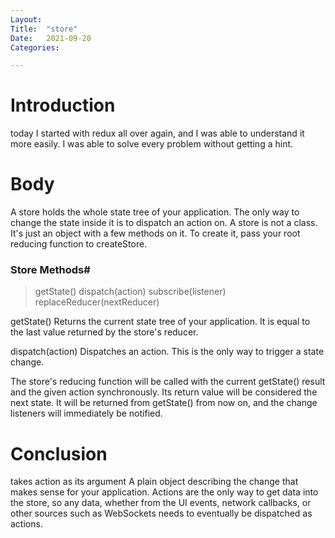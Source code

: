 ```yaml
---
Layout:
Title:	"store"
Date:	2021-09-20
Categories:

---
```


# Introduction

today I started with redux all over again, and I was able to understand it more easily.
I was able to solve every problem without getting a hint.

# Body

A store holds the whole state tree of your application. The only way to change the state inside it is to dispatch an action on.
A store is not a class. It's just an object with a few methods on it. To create it, pass your root reducing function to createStore.

### Store Methods#
> getState()
> dispatch(action)
> subscribe(listener)
> replaceReducer(nextReducer)

getState()
Returns the current state tree of your application. It is equal to the last value returned by the store's reducer.

dispatch(action)
Dispatches an action. This is the only way to trigger a state change.

The store's reducing function will be called with the current getState() result and the given action synchronously. Its return value will be considered the next state. It will be returned from getState() from now on, and the change listeners will immediately be notified.

# Conclusion

takes action as its argument
A plain object describing the change that makes sense for your application. Actions are the only way to get data into the store, so any data, whether from the UI events, network callbacks, or other sources such as WebSockets needs to eventually be dispatched as actions.